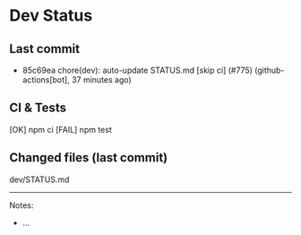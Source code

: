 # Dev Status

## Last commit
- 85c69ea chore(dev): auto-update STATUS.md [skip ci] (#775) (github-actions[bot], 37 minutes ago)
## CI & Tests
[OK] npm ci
[FAIL] npm test

## Changed files (last commit)
dev/STATUS.md

---
Notes:
- ...
